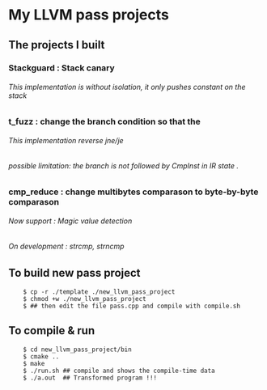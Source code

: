 # My LLVM pass projects

## The projects I built

### Stackguard : Stack canary
###### This implementation is without isolation, it only pushes constant on the stack 

### t_fuzz     : change the branch condition so that the 
###### This implementation reverse jne/je 
###### possible limitation: the branch is not followed by CmpInst in IR state .

### cmp_reduce : change multibytes comparason to byte-by-byte comparason
###### Now support : Magic value detection
###### On development : strcmp, strncmp



## To build new pass project
```
    $ cp -r ./template ./new_llvm_pass_project
    $ chmod +w ./new_llvm_pass_project
    $ ## then edit the file pass.cpp and compile with compile.sh
```

## To compile & run
```
    $ cd new_llvm_pass_project/bin
    $ cmake ..
    $ make
    $ ./run.sh ## compile and shows the compile-time data
    $ ./a.out  ## Transformed program !!!

```
